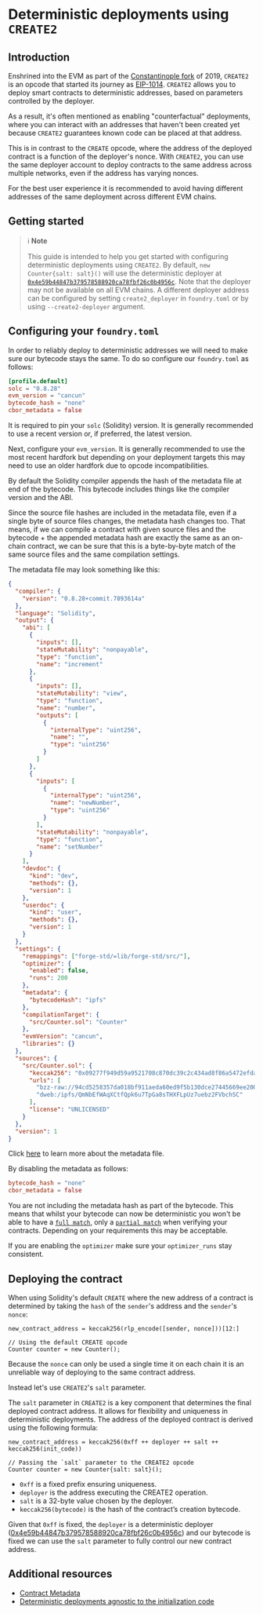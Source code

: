 # Deterministic deployments using `CREATE2`

## Introduction

Enshrined into the EVM as part of the [Constantinople fork](https://ethereum.org/en/history/#constantinople) of 2019, `CREATE2` is an opcode that started its journey as [EIP-1014](https://eips.ethereum.org/EIPS/eip-1014).
`CREATE2` allows you to deploy smart contracts to deterministic addresses, based on parameters controlled by the deployer.

As a result, it's often mentioned as enabling "counterfactual" deployments, where you can interact with an addresses that haven't been created yet because `CREATE2` guarantees known code can be placed at that address.

This is in contrast to the `CREATE` opcode, where the address of the deployed contract is a function of the deployer's nonce.
With `CREATE2`, you can use the same deployer account to deploy contracts to the same address across multiple networks, even if the address has varying nonces.

For the best user experience it is recommended to avoid having different addresses of the same deployment across different EVM chains.

## Getting started

> ℹ️ **Note**
>
> This guide is intended to help you get started with configuring deterministic deployments using `CREATE2`.
> By default, `new Counter{salt: salt}()` will use the deterministic deployer at [`0x4e59b44847b379578588920ca78fbf26c0b4956c`](https://github.com/Arachnid/deterministic-deployment-proxy). Note that the deployer may not be available on all EVM chains.
> A different deployer address can be configured by setting `create2_deployer` in `foundry.toml` or by using `--create2-deployer` argument.

## Configuring your `foundry.toml`

In order to reliably deploy to deterministic addresses we will need to make sure our bytecode stays the same. To do so configure our `foundry.toml` as follows:

```toml
[profile.default]
solc = "0.8.28"
evm_version = "cancun"
bytecode_hash = "none"
cbor_metadata = false
```

It is required to pin your `solc` (Solidity) version. It is generally recommended to use a recent version or, if preferred, the latest version.

Next, configure your `evm_version`. It is generally recommended to use the most recent hardfork but depending on your deployment targets this may need to use an older hardfork due to opcode incompatibilities.

By default the Solidity compiler appends the hash of the metadata file at end of the bytecode. This bytecode includes things like the compiler version and the ABI.

Since the source file hashes are included in the metadata file, even if a single byte of source files changes, the metadata hash changes too. That means, if we can compile a contract with given source files and the bytecode + the appended metadata hash are exactly the same as an on-chain contract, we can be sure that this is a byte-by-byte match of the same source files and the same compilation settings.

The metadata file may look something like this:

```json
{
  "compiler": {
    "version": "0.8.28+commit.7893614a"
  },
  "language": "Solidity",
  "output": {
    "abi": [
      {
        "inputs": [],
        "stateMutability": "nonpayable",
        "type": "function",
        "name": "increment"
      },
      {
        "inputs": [],
        "stateMutability": "view",
        "type": "function",
        "name": "number",
        "outputs": [
          {
            "internalType": "uint256",
            "name": "",
            "type": "uint256"
          }
        ]
      },
      {
        "inputs": [
          {
            "internalType": "uint256",
            "name": "newNumber",
            "type": "uint256"
          }
        ],
        "stateMutability": "nonpayable",
        "type": "function",
        "name": "setNumber"
      }
    ],
    "devdoc": {
      "kind": "dev",
      "methods": {},
      "version": 1
    },
    "userdoc": {
      "kind": "user",
      "methods": {},
      "version": 1
    }
  },
  "settings": {
    "remappings": ["forge-std/=lib/forge-std/src/"],
    "optimizer": {
      "enabled": false,
      "runs": 200
    },
    "metadata": {
      "bytecodeHash": "ipfs"
    },
    "compilationTarget": {
      "src/Counter.sol": "Counter"
    },
    "evmVersion": "cancun",
    "libraries": {}
  },
  "sources": {
    "src/Counter.sol": {
      "keccak256": "0x09277f949d59a9521708c870dc39c2c434ad8f86a5472efda6a732ef728c0053",
      "urls": [
        "bzz-raw://94cd5258357da018bf911aeda60ed9f5b130dce27445669ee200313cd3389200",
        "dweb:/ipfs/QmNbEfWAqXCtfQpk6u7TpGa8sTHXFLpUz7uebz2FVbchSC"
      ],
      "license": "UNLICENSED"
    }
  },
  "version": 1
}
```

Click [here](https://playground.sourcify.dev/) to learn more about the metadata file.

By disabling the metadata as follows:

```toml
bytecode_hash = "none"
cbor_metadata = false
```

You are not including the metadata hash as part of the bytecode. This means that whilst your bytecode can now be deterministic you won't be able to have a [`full match`](https://docs.sourcify.dev/docs/full-vs-partial-match/#full-perfect-matches), only a [`partial match`](https://docs.sourcify.dev/docs/full-vs-partial-match/#partial-matches) when verifying your contracts. Depending on your requirements this may be acceptable.

If you are enabling the `optimizer` make sure your `optimizer_runs` stay consistent.

## Deploying the contract

When using Solidity's default `CREATE` where the new address of a contract is determined by taking the `hash` of the `sender`'s address and the `sender`'s `nonce`:

```ignore
new_contract_address = keccak256(rlp_encode([sender, nonce]))[12:]
```

```solidity
// Using the default CREATE opcode
Counter counter = new Counter();
```

Because the `nonce` can only be used a single time it on each chain it is an unreliable way of deploying to the same contract address.

Instead let's use `CREATE2`'s `salt` parameter.

The `salt` parameter in `CREATE2` is a key component that determines the final deployed contract address. It allows for flexibility and uniqueness in deterministic deployments. The address of the deployed contract is derived using the following formula:

```ignore
new_contract_address = keccak256(0xff ++ deployer ++ salt ++ keccak256(init_code))
```

```solidity
// Passing the `salt` parameter to the CREATE2 opcode
Counter counter = new Counter{salt: salt}();
```

- `0xff` is a fixed prefix ensuring uniqueness.
- `deployer` is the address executing the CREATE2 operation.
- `salt` is a 32-byte value chosen by the deployer.
- `keccak256(bytecode)` is the hash of the contract’s creation bytecode.

Given that `0xff` is fixed, the `deployer` is a deterministic deployer ([0x4e59b44847b379578588920ca78fbf26c0b4956c](https://github.com/Arachnid/deterministic-deployment-proxy)) and our bytecode is fixed we can use the `salt` parameter to fully control our new contract address.

## Additional resources

- [Contract Metadata](https://docs.soliditylang.org/en/latest/metadata.html)
- [Deterministic deployments agnostic to the initialization code](https://github.com/Vectorized/solady/blob/main/src/utils/CREATE3.sol)
